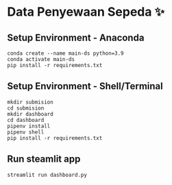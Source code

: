 # Data Penyewaan Sepeda ✨

## Setup Environment - Anaconda
```
conda create --name main-ds python=3.9
conda activate main-ds
pip install -r requirements.txt
```

## Setup Environment - Shell/Terminal
```
mkdir submision
cd submision
mkdir dashboard
cd dashboard
pipenv install
pipenv shell
pip install -r requirements.txt
```

## Run steamlit app
```
streamlit run dashboard.py
```
